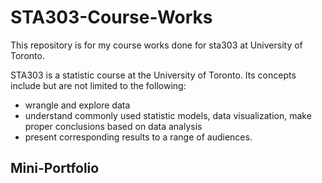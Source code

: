 # STA303-Course-Works

This repository is for my course works done for sta303 at University of Toronto. 

STA303 is a statistic course at the University of Toronto. Its concepts include but are not limited to the following: 

- wrangle and explore data
- understand commonly used statistic models, data visualization, make proper conclusions based on data analysis
- present corresponding results to a range of audiences.

## Mini-Portfolio



